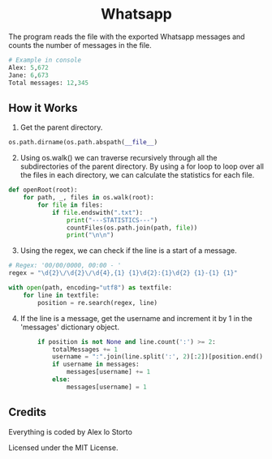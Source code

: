 <h1 align="center">Whatsapp</h1>

The program reads the file with the exported Whatsapp messages and counts the number of messages in the file.

```python
# Example in console
Alex: 5,672
Jane: 6,673
Total messages: 12,345
```

## How it Works

1. Get the parent directory.

```python
os.path.dirname(os.path.abspath(__file__)
```

2. Using os.walk() we can traverse recursively through all the subdirectories of the parent directory. By using a for loop to loop over all the files in each directory, we can calculate the statistics for each file.

```python
def openRoot(root):
    for path, _, files in os.walk(root):
        for file in files:
            if file.endswith(".txt"):
                print("---STATISTICS---")
                countFiles(os.path.join(path, file))
                print("\n\n")
```

3. Using the regex, we can check if the line is a start of a message.

```python
# Regex: '00/00/0000, 00:00 - '
regex = "\d{2}\/\d{2}\/\d{4},{1} {1}\d{2}:{1}\d{2} {1}-{1} {1}"

with open(path, encoding="utf8") as textfile:
    for line in textfile:
        position = re.search(regex, line)
```

4. If the line is a message, get the username and increment it by 1 in the 'messages' dictionary object.

```python
        if position is not None and line.count(':') >= 2:
            totalMessages += 1
            username = ":".join(line.split(':', 2)[:2])[position.end():]
            if username in messages:
                messages[username] += 1
            else:
                messages[username] = 1
```

## Credits

Everything is coded by Alex lo Storto

Licensed under the MIT License.

